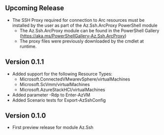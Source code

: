 <!--
    Please leave this section at the top of the change log.

    Changes for the upcoming release should go under the section titled "Upcoming Release", and should adhere to the following format:

    ## Upcoming Release
    * Overview of change #1
        - Additional information about change #1
    * Overview of change #2
        - Additional information about change #2
        - Additional information about change #2
    * Overview of change #3
    * Overview of change #4
        - Additional information about change #4

    ## YYYY.MM.DD - Version X.Y.Z (Previous Release)
    * Overview of change #1
        - Additional information about change #1
-->

## Upcoming Release
* The SSH Proxy required for connection to Arc resources must be installed by the user as part of the Az.Ssh.ArcProxy PowerShell module
    - The Az.Ssh.ArcProxy module can be found in the PowerShell Gallery (https://aka.ms/PowerShellGallery-Az.Ssh.ArcProxy)
    - The proxy files were previously downloaded by the cmdlet at runtime.

## Version 0.1.1
* Added support for the following Resource Types: 
    - Microsoft.ConnectedVMwarevSphere/virtualMachines
    - Microsoft.ScVmm/virtualMachines
    - Microsoft.AzureStackHCI/virtualMachines
* Added parameter -Rdp to Enter-AzVM
* Added Scenario tests for Export-AzSshConfig

## Version 0.1.0
* First preview release for module Az.Ssh
